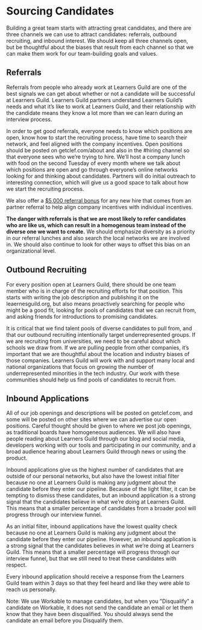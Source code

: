 # Sourcing Candidates

Building a great team starts with attracting great candidates, and there are three channels we can use to attract candidates: referrals, outbound recruiting, and inbound interest.  We should keep all three channels open, but be thoughtful about the biases that result from each channel so that we can make them work for our team-building goals and values.

## Referrals

Referrals from people who already work at Learners Guild are one of the best signals we can get about whether or not a candidate will be successful at Learners Guild. Learners Guild partners understand Learners Guild’s needs and what it’s like to work at Learners Guild, and their relationship with the candidate means they know a lot more than we can learn during an interview process.

In order to get good referrals, everyone needs to know which positions are open, know how to start the recruiting process, have time to search their network, and feel aligned with the company incentives. Open positions should be posted on getclef.com/about and also in the #hiring channel so that everyone sees who we’re trying to hire. We’ll host a company lunch with food on the second Tuesday of every month where we talk about which positions are open and go through everyone’s online networks looking for and thinking about candidates. Partners will do initial outreach to interesting connection, which will give us a good space to talk about how we start the recruiting process.

We also offer a [$5,000 referral bonus](https://github.com/LearnersGuild/guide/blob/master/Benefits%20and%20Perks/Referral%20Bonuses.md) for any new hire that comes from an partner referral to help align company incentives with individual incentives.

**The danger with referrals is that we are most likely to refer candidates who are like us, which can result in a homogenous team instead of the diverse one we want to create.** We should emphasize diversity as a priority in our referral lunches and also search the local networks we are involved in. We should also continue to look for other ways to offset this bias on an organizational level.

## Outbound Recruiting

For every position open at Learners Guild, there should be one team member who is in charge of the recruiting efforts for that position. This starts with writing the job description and publishing it on the leaernesguild.org, but also means proactively searching for people who might be a good fit, looking for pools of candidates that we can recruit from, and asking friends for introductions to promising candidates.

It is critical that we find talent pools of diverse candidates to pull from, and that our outbound recruiting intentionally target underrepresented groups. If we are recruiting from universities, we need to be careful about which schools we draw from. If we are pulling people from other companies, it’s important that we are thoughtful about the location and industry biases of those companies. Learners Guild will work with and support many local and national organizations that focus on growing the number of underrepresented minorities in the tech industry. Our work with these communities should help us find pools of candidates to recruit from.

## Inbound Applications

All of our job openings and descriptions will be posted on getclef.com, and some will be posted on other sites where we can advertise our open positions. Careful thought should be given to where we post job openings, as traditional boards have homogeneous audiences. We will also have people reading about Learners Guild through our blog and social media, developers working with our tools and participating in our community, and a broad audience hearing about Learners Guild through news or using the product.

Inbound applications give us the highest number of candidates that are outside of our personal networks, but also have the lowest initial filter because no one at Learners Guild is making any judgment about the candidate before they enter our pipeline. Because of the light filter, it can be tempting to dismiss these candidates, but an inbound application is a strong signal that the candidates believe in what we’re doing at Learners Guild. This means that a smaller percentage of candidates from a broader pool will progress through our interview funnel.

As an initial filter, inbound applications have the lowest quality check because no one at Learners Guild is making any judgment about the candidate before they enter our pipeline. However, an inbound application is a strong signal that the candidates believes in what we’re doing at Learners Guild. This means that a smaller percentage will progress through our interview funnel, but that we still need to treat these candidates with respect.

Every inbound application should receive a response from the Learners Guild team within 3 days so that they feel heard and like they were able to reach us personally.

Note: We use Workable to manage candidates, but when you "Disqualify" a candidate on Workable, it does not send the candidate an email or let them know that they have been disqualified. You should always send the candidate an email before you Disqualify them.
